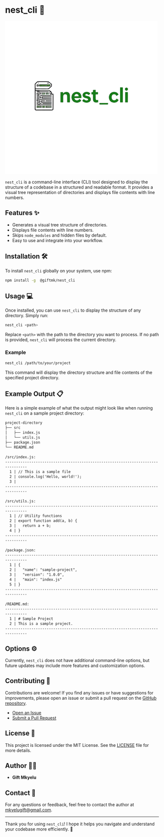 # nest_cli 🌳

![nest_cli Logo](/logo.png)

`nest_cli` is a command-line interface (CLI) tool designed to display the structure of a codebase in a structured and readable format. It provides a visual tree representation of directories and displays file contents with line numbers.

## Features ✨

- Generates a visual tree structure of directories.
- Displays file contents with line numbers.
- Skips `node_modules` and hidden files by default.
- Easy to use and integrate into your workflow.

## Installation 🛠️

To install `nest_cli` globally on your system, use npm:

```bash
npm install -g  @giftmk/nest_cli
```

## Usage 💻

Once installed, you can use `nest_cli` to display the structure of any directory. Simply run:

```bash
nest_cli <path>
```

Replace `<path>` with the path to the directory you want to process. If no path is provided, `nest_cli` will process the current directory.

### Example

```bash
nest_cli /path/to/your/project
```

This command will display the directory structure and file contents of the specified project directory.

## Example Output 📋

Here is a simple example of what the output might look like when running `nest_cli` on a sample project directory:

```
project-directory
├── src
│   ├── index.js
│   └── utils.js
├── package.json
└── README.md

/src/index.js:
--------------------------------------------------------------------------------
  1 | // This is a sample file
  2 | console.log('Hello, world!');
  3 |
--------------------------------------------------------------------------------

/src/utils.js:
--------------------------------------------------------------------------------
  1 | // Utility functions
  2 | export function add(a, b) {
  3 |   return a + b;
  4 | }
--------------------------------------------------------------------------------

/package.json:
--------------------------------------------------------------------------------
  1 | {
  2 |   "name": "sample-project",
  3 |   "version": "1.0.0",
  4 |   "main": "index.js"
  5 | }
--------------------------------------------------------------------------------

/README.md:
--------------------------------------------------------------------------------
  1 | # Sample Project
  2 | This is a sample project.
--------------------------------------------------------------------------------
```

## Options ⚙️

Currently, `nest_cli` does not have additional command-line options, but future updates may include more features and customization options.

## Contributing 🤝

Contributions are welcome! If you find any issues or have suggestions for improvements, please open an issue or submit a pull request on the [GitHub repository](https://github.com/g1ftmkyelu/nest_cli).

- [Open an Issue](https://github.com/g1ftmkyelu/nest_cli/issues)
- [Submit a Pull Request](https://github.com/g1ftmkyelu/nest_cli/pulls)

## License 📜

This project is licensed under the MIT License. See the [LICENSE](LICENSE) file for more details.

## Author 👨‍💻

- **Gift Mkyelu**

## Contact 📧

For any questions or feedback, feel free to contact the author at [mkyelugift@gmail.com](mailto:mkyelugift@gmail.com).

---

Thank you for using `nest_cli`! I hope it helps you navigate and understand your codebase more efficiently. 🚀
